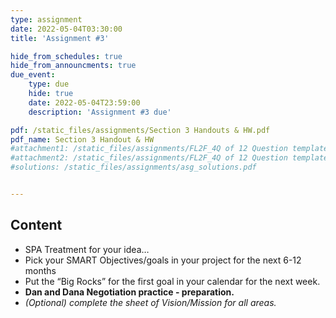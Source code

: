 ```yaml
---
type: assignment
date: 2022-05-04T03:30:00
title: 'Assignment #3'

hide_from_schedules: true
hide_from_announcments: true
due_event:
    type: due
    hide: true
    date: 2022-05-04T23:59:00
    description: 'Assignment #3 due'

pdf: /static_files/assignments/Section 3 Handouts & HW.pdf
pdf_name: Section 3 Handout & HW
#attachment1: /static_files/assignments/FL2F_4Q of 12 Question template.pptx
#attachment2: /static_files/assignments/FL2F_4Q of 12 Question template.pptx
#solutions: /static_files/assignments/asg_solutions.pdf


---
```

## Content
- SPA Treatment for your idea…
- Pick your SMART Objectives/goals in your project for the next 6-12 months
- Put the “Big Rocks” for the first goal in your calendar for the next week.
- **Dan and Dana Negotiation practice - preparation.**
- *(Optional) complete the sheet of Vision/Mission for all areas.*

